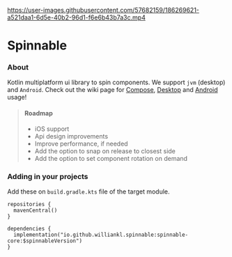 https://user-images.githubusercontent.com/57682159/186269621-a521daa1-6d5e-40b2-96d1-f6e6b43b7a3c.mp4

# Spinnable

### About
Kotlin multiplatform ui library to spin components. We support `jvm` (desktop) and `Android`. Check out the wiki page for 
[Compose](https://github.com/williankl/spinnable/wiki/Compose),
[Desktop](https://github.com/williankl/spinnable/wiki/Compose) and 
[Android](https://github.com/williankl/spinnable/wiki/Android) usage!

> #### Roadmap
> * iOS support
> * Api design improvements
> * Improve performance, if needed
> * Add the option to snap on release to closest side
> * Add the option to set component rotation on demand

### Adding in your projects
Add these on `build.gradle.kts` file of the target module.
```
repositories {
  mavenCentral()
}

dependencies {
  implementation("io.github.williankl.spinnable:spinnable-core:$spinnableVersion")
}
```
